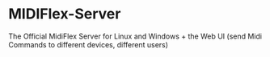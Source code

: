 # MIDIFlex-Server
The Official MidiFlex Server for Linux and Windows + the Web UI (send Midi Commands to different devices, different users)
